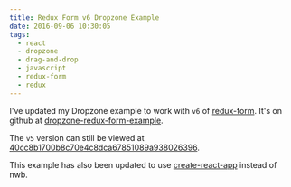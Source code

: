 ```yaml
---
title: Redux Form v6 Dropzone Example
date: 2016-09-06 10:30:05
tags:
  - react
  - dropzone
  - drag-and-drop
  - javascript
  - redux-form
  - redux
---
```


I've updated my Dropzone example to work with `v6` of [redux-form](https://github.com/erikras/redux-form/releases/tag/v6.0.1). It's on github at [dropzone-redux-form-example](https://github.com/BBB/dropzone-redux-form-example).

The `v5` version can still be viewed at [40cc8b1700b8c70e4c8dca67851089a938026396](https://github.com/BBB/dropzone-redux-form-example/tree/40cc8b1700b8c70e4c8dca67851089a938026396).

This example has also been updated to use [create-react-app](https://github.com/facebookincubator/create-react-app) instead of nwb.
